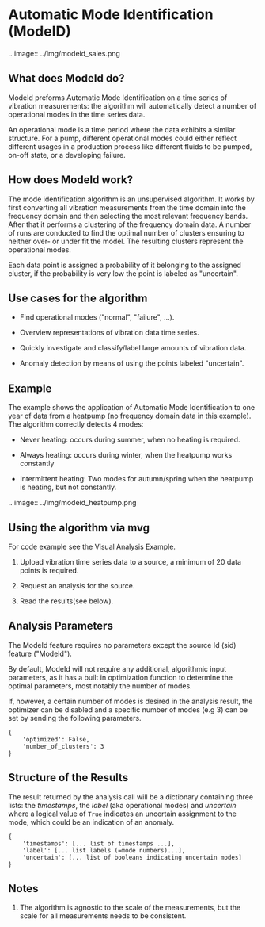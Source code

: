 # Automatic Mode Identification (ModeID)

.. image:: ../img/modeid_sales.png

## What does ModeId do?

ModeId preforms Automatic Mode Identification on a time series of
vibration measurements: the algorithm will automatically detect a
number of operational modes in the time series data. 

An operational mode is a time period where the data 
exhibits a similar structure. For a pump, different
operational modes could either reflect different usages in a production
process like different fluids to be pumped, on-off state, or a
developing failure.

## How does ModeId work?

The mode identification algorithm is an unsupervised algorithm.
It works by first converting all vibration measurements
from the time domain into the frequency domain and then selecting the most relevant
frequency bands. After that it performs a clustering of the
frequency domain data. A number of runs are conducted to
find the optimal number of clusters ensuring to neither over- or
under fit the model. The resulting clusters represent
the operational modes.

Each data point is assigned a probability of it belonging to the
assigned cluster, if the probability is very low the point is labeled
as "uncertain".

## Use cases for the algorithm

* Find operational modes ("normal", "failure", ...).

* Overview representations of vibration data time series.

* Quickly investigate and classify/label large amounts of vibration data.

* Anomaly detection by means of using the points labeled "uncertain".


## Example

The example shows the application of Automatic Mode Identification to
one year of data from a heatpump (no frequency domain data in this
example). The algorithm correctly detects 4
modes:

* Never heating: occurs during summer, when no heating is required.

* Always heating: occurs during winter, when the heatpump works
  constantly

* Intermittent heating: Two modes for autumn/spring when the heatpump
  is heating, but not constantly.
  
.. image:: ../img/modeid_heatpump.png

## Using the algorithm via mvg

For code example see the Visual Analysis Example.

1. Upload vibration time series data to a source, a minimum of 20 data points is
required.

2. Request an analysis for the source.

3. Read the results(see below).

## Analysis Parameters

The ModeId feature requires no parameters except the source Id (sid)
feature ("ModeId").

By default, ModeId will not require any additional, algorithmic input parameters,
as it has a built in optimization function to determine the
optimal parameters, most notably the number of modes. 

If, however, a certain number of modes is desired in the analysis
result, the optimizer can be disabled and a specific number of modes
(e.g 3) can be set by sending the following parameters.

```
{
	'optimized': False,
	'number_of_clusters': 3
}
```

## Structure of the Results

The result returned by the analysis call will be a dictionary
containing three lists: the _timestamps_, the _label_ (aka operational
modes) and _uncertain_ where a logical value of `True` indicates an
uncertain assignment to the mode, which could be an indication of an anomaly.
```
{ 
    'timestamps': [... list of timestamps ...],
    'label': [... list labels (=mode numbers)...],
    'uncertain': [... list of booleans indicating uncertain modes]
}
```

## Notes

1. The algorithm is agnostic to the scale of the measurements, but the
   scale for all measurements needs to be consistent.


